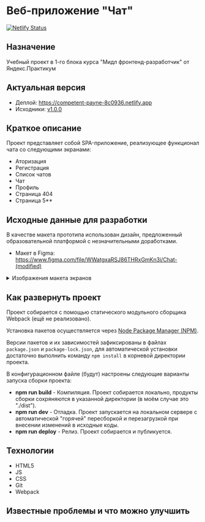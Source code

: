 # Веб-приложение "Чат"

[![Netlify Status](https://api.netlify.com/api/v1/badges/7f512a89-baca-419b-b911-22eaeadc6aa8/deploy-status)](https://app.netlify.com/sites/competent-payne-8c0936/deploys)

## Назначение

Учебный проект в 1-го блока курса "Мидл фронтенд-разработчик" от Яндекс.Практикум

## Актуальная версия

 - Деплой: https://competent-payne-8c0936.netlify.app
 - Исходники: [v1.0.0](https://github.com/jasper7466/mf.messenger.praktikum.yandex/tree/v1.0.0)
 
## Краткое описание

Проект представляет собой SPA-приложение, реализующее функционал чата со следующими экранами:

- Аторизация
- Регистрация
- Список чатов
- Чат
- Профиль
- Страница 404
- Страница 5**

## Исходные данные для разработки

В качестве макета прототипа использован дизайн, предложенный образовательной платформой с незначительными доработками.

- Макет в Figma: https://www.figma.com/file/WWatgxaRSJ86THRxGmKn3i/Chat-(modified)

<details>
 <summary>Изображения макета экранов</summary>
  <details>
   <summary>Вход и регистрация</summary>
   <img src="./docpics/ui/login.png" alt="Форма входа" title="Форма входа">
   <img src="./docpics/ui/login-screen.png" alt="Страница входа" title="Страница входа">
   <img src="./docpics/ui/signup.png" alt="Страница регистрации" title="Страница регистрации">
  </details>
  <details>
    <summary>Чат</summary>
    <img src="./docpics/ui/chat-select.png" alt="Выбор чата" title="Выбор чата">
    <img src="./docpics/ui/chat-select.png" alt="Чат" title="Чат">
    <img src="./docpics/ui/chat-find.png" alt="Поиск" title="Поиск">
    <img src="./docpics/ui/chat-options.png" alt="Функции чата" title="Функции чата">
    <img src="./docpics/ui/chat-options-popup.png" alt="Действия в чате" title="Действия в чате">
  </details>
  <details>
   <summary>Профиль</summary>
   <img src="./docpics/ui/profile-main.png" alt="Профиль" title="Профиль">
   <img src="./docpics/ui/profile-edit-data.png" alt="Изменить данные" title="Изменить данные">
   <img src="./docpics/ui/profile-edit-password.png" alt="Изменить пароль" title="Изменить пароль">
   <img src="./docpics/ui/profile-avatar.png" alt="Аватар" title="Аватар">
   <img src="./docpics/ui/profile-avatar-upload.png" alt="Загрузить аватар" title="Загрузить аватар">
  </details>
  <details>
   <summary>Страницы кодов состояния</summary>
   <img src="./docpics/ui/page400.png" alt="Страница 400" title="Страница 400">
   <img src="./docpics/ui/page500.png" alt="Страница 500" title="Страница 500">
  </details>
</details>

## Как развернуть проект

Проект собирается с помощью статического модульного сборщика Webpack (ещё не реализовано).

Установка пакетов осуществляется через [Node Package Manager (NPM)](https://nodejs.org/en/download/).

Версии пакетов и их зависимостей зафиксированы в файлах `package.json` и `package-lock.json`, для автоматической установки достаточно выполнить команду `npm install` в корневой директории проекта.

В конфигурационном файле (будут) настроены следующие варианты запуска сборки проекта:

 - **npm run build** - Компиляция. Проект собирается локально, продукты сборки сохряняются в указанной директории (в моём случае это "./dist").
 - **npm run dev** - Отладка. Проект запускается на локальном сервере с автоматической "горячей" пересборкой и перезагрузкой при внесении изменений в исходные коды.
 - **npm run deploy** - Релиз. Проект собирается и публикуется.

## Технологии

 - HTML5
 - JS
 - CSS
 - Git
 - Webpack

## Известные проблемы и что можно улучшить